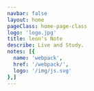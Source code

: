 ```yaml
---
navbar: false
layout: home
pageClass: home-page-class
logo: 'logo.jpg'
title: leon's Note
describe: Live and Study.
notes: [{
  name: 'webpack',
  href: '/webpack/',
  logo: '/img/js.svg'
},]
---
```

